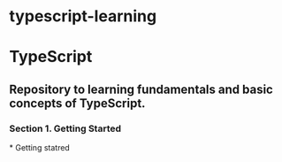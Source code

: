# typescript-learning
<h1>TypeScript</h1>

<h2>Repository to learning fundamentals and basic concepts of TypeScript.</h2>

<h3>Section 1. Getting Started</h3>
	* Getting statred
